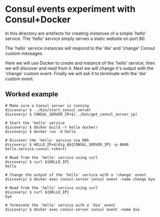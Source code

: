 Consul events experiment with Consul+Docker
===========================================

In this directory are artefacts for creating instances of a simple 'hello'
service. The 'hello' service simply serves a static website on port 80.

The 'hello' service instances will respond to the 'die' and 'change' Consul
custom messages.

Here we will use Docker to create and instance of the 'hello' service, then we
will discover and read from it. Next we will change it's output with the
'change' custom event. Finally we will ask it to terminate with the 'die'
custom event.

Worked example
--------------

```
# Make sure a Consul server is running
discovery/ $ ../bin/start_consul_server
discovery/ $ CONSUL_SERVER_IP=$(../bin/get_consul_server_ip)

# Start the 'hello' service
discovery/ $ docker build -t hello docker/
discovery/ $ docker run -d hello

# Discover the 'hello' service via DNS
discovery/ $ HELLO_IP=$(dig @${CONSUL_SERVER_IP} -p 8600 hello.service.consul +short)

# Read from the 'hello' service using curl
discovery/ $ curl ${HELLO_IP}
hello

# Change the output of the 'hello' service with a 'change' event
discovery/ $ docker exec consul-server consul event -name change bye

# Read from the 'hello' service using curl
discovery/ $ curl ${HELLO_IP}
bye

# Terminate the 'hello' service with a 'die' event
discovery/ $ docker exec consul-server consul event -name die
```
